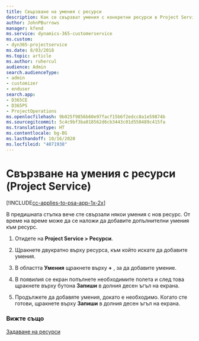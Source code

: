 ```yaml
---
title: Свързване на умения с ресурси
description: Как се свързват умения с конкретни ресурси в Project Service
author: JohnPBurrows
manager: kfend
ms.service: dynamics-365-customerservice
ms.custom:
- dyn365-projectservice
ms.date: 8/03/2018
ms.topic: article
ms.author: ruhercul
audience: Admin
search.audienceType:
- admin
- customizer
- enduser
search.app:
- D365CE
- D365PS
- ProjectOperations
ms.openlocfilehash: 9b025f9856b60e97facf15b6f2edcc8a1e59874b
ms.sourcegitcommit: 5c4c9bf3ba018562d6cb3443c01d550489c415fa
ms.translationtype: HT
ms.contentlocale: bg-BG
ms.lasthandoff: 10/16/2020
ms.locfileid: "4071938"
---
```

# <a name="associate-skills-with-resources-project-service"></a>Свързване на умения с ресурси (Project Service)

[!INCLUDE[cc-applies-to-psa-app-1x-2x](../includes/cc-applies-to-psa-app-1x-2x.md)]

В предишната стъпка вече сте свързали някои умения с нов ресурс. От време на време може да се наложи да добавите допълнителни умения към ресурс.  
  
1.  Отидете на **Project Service > Ресурси**.  
  
2.  Щракнете двукратно върху ресурса, към който искате да добавите умения.  
  
3.  В областта **Умения** щракнете върху **+** , за да добавите умение.  
  
4.  В появилия се екран попълнете необходимите полета и след това щракнете върху бутона **Запиши** в долния десен ъгъл на екрана.  
  
5.  Продължете да добавяте умения, докато е необходимо. Когато сте готови, щракнете върху **Запиши** в долния десен ъгъл на екрана.  
  
### <a name="see-also"></a>Вижте също  
 [Задаване на ресурси](../psa/set-up-resources.md)
